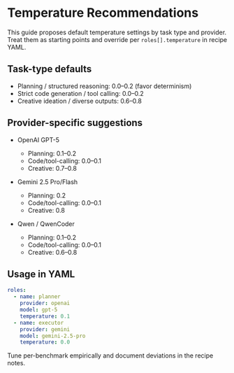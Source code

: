 # Temperature Recommendations

This guide proposes default temperature settings by task type and provider. Treat them as starting points and override per `roles[].temperature` in recipe YAML.

## Task-type defaults

- Planning / structured reasoning: 0.0–0.2 (favor determinism)
- Strict code generation / tool calling: 0.0–0.2
- Creative ideation / diverse outputs: 0.6–0.8

## Provider-specific suggestions

- OpenAI GPT-5
  - Planning: 0.1–0.2
  - Code/tool-calling: 0.0–0.1
  - Creative: 0.7–0.8

- Gemini 2.5 Pro/Flash
  - Planning: 0.2
  - Code/tool-calling: 0.0–0.1
  - Creative: 0.8

- Qwen / QwenCoder
  - Planning: 0.1–0.2
  - Code/tool-calling: 0.0–0.1
  - Creative: 0.6–0.8

## Usage in YAML

```yaml
roles:
  - name: planner
    provider: openai
    model: gpt-5
    temperature: 0.1
  - name: executor
    provider: gemini
    model: gemini-2.5-pro
    temperature: 0.0
```

Tune per-benchmark empirically and document deviations in the recipe notes.
